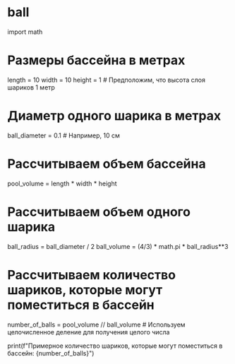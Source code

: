 # ball
import math

# Размеры бассейна в метрах
length = 10
width = 10
height = 1  # Предположим, что высота слоя шариков 1 метр

# Диаметр одного шарика в метрах
ball_diameter = 0.1  # Например, 10 см

# Рассчитываем объем бассейна
pool_volume = length * width * height

# Рассчитываем объем одного шарика
ball_radius = ball_diameter / 2
ball_volume = (4/3) * math.pi * ball_radius**3

# Рассчитываем количество шариков, которые могут поместиться в бассейн
number_of_balls = pool_volume // ball_volume  # Используем целочисленное деление для получения целого числа

print(f"Примерное количество шариков, которые могут поместиться в бассейн: {number_of_balls}")
